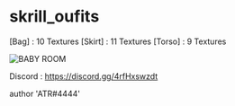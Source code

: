 
# skrill_oufits

[Bag] : 10 Textures
[Skirt] : 11 Textures
[Torso] : 9 Textures

![BABY ROOM](https://github.com/ATRVIIE/skrill_oufits/assets/119594378/d4ea7248-8ba5-43ac-8e76-1a026b7f7774)


Discord : https://discord.gg/4rfHxswzdt 

author 'ATR#4444'
